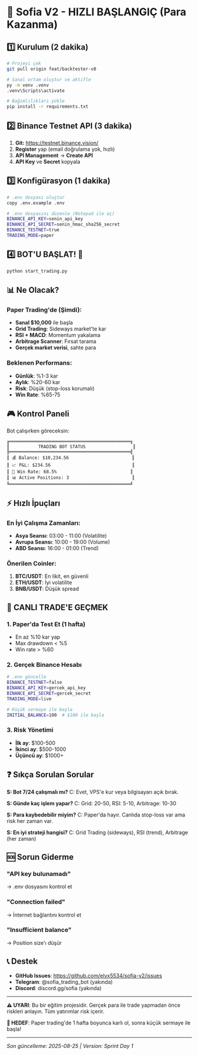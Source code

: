 # 🚀 Sofia V2 - HIZLI BAŞLANGIÇ (Para Kazanma)

## 1️⃣ Kurulum (2 dakika)
```bash
# Projeyi çek
git pull origin feat/backtester-v0

# Sanal ortam oluştur ve aktifle
py -m venv .venv
.venv\Scripts\activate

# Bağımlılıkları yükle
pip install -r requirements.txt
```

## 2️⃣ Binance Testnet API (3 dakika)
1. **Git:** https://testnet.binance.vision/
2. **Register** yap (email doğrulama yok, hızlı)
3. **API Management** → **Create API**
4. **API Key** ve **Secret** kopyala

## 3️⃣ Konfigürasyon (1 dakika)
```bash
# .env dosyası oluştur
copy .env.example .env

# .env dosyasını düzenle (Notepad ile aç)
BINANCE_API_KEY=senin_api_key
BINANCE_API_SECRET=senin_hmac_sha256_secret
BINANCE_TESTNET=true
TRADING_MODE=paper
```

## 4️⃣ BOT'U BAŞLAT! 🎯
```bash
python start_trading.py
```

## 📊 Ne Olacak?

### Paper Trading'de (Şimdi):
- **Sanal $10,000** ile başla
- **Grid Trading**: Sideways market'te kar
- **RSI + MACD**: Momentum yakalama
- **Arbitrage Scanner**: Fırsat tarama
- **Gerçek market verisi**, sahte para

### Beklenen Performans:
- **Günlük**: %1-3 kar
- **Aylık**: %20-60 kar
- **Risk**: Düşük (stop-loss korumalı)
- **Win Rate**: %65-75

## 🎮 Kontrol Paneli

Bot çalışırken göreceksin:
```
╔══════════════════════════════════════════════╗
║           TRADING BOT STATUS                  ║
╠══════════════════════════════════════════════╣
║ 💰 Balance: $10,234.56                        ║
║ 📈 P&L: $234.56                               ║
║ 🎯 Win Rate: 68.5%                            ║
║ 📊 Active Positions: 3                        ║
╚══════════════════════════════════════════════╝
```

## ⚡ Hızlı İpuçları

### En İyi Çalışma Zamanları:
- **Asya Seansı**: 03:00 - 11:00 (Volatilite)
- **Avrupa Seansı**: 10:00 - 19:00 (Volume)
- **ABD Seansı**: 16:00 - 01:00 (Trend)

### Önerilen Coinler:
1. **BTC/USDT**: En likit, en güvenli
2. **ETH/USDT**: İyi volatilite
3. **BNB/USDT**: Düşük spread

## 🔴 CANLI TRADE'E GEÇMEK

### 1. Paper'da Test Et (1 hafta)
- En az %10 kar yap
- Max drawdown < %5
- Win rate > %60

### 2. Gerçek Binance Hesabı
```bash
# .env güncelle
BINANCE_TESTNET=false
BINANCE_API_KEY=gercek_api_key
BINANCE_API_SECRET=gercek_secret
TRADING_MODE=live

# Küçük sermaye ile başla
INITIAL_BALANCE=100  # $100 ile başla
```

### 3. Risk Yönetimi
- **İlk ay**: $100-500
- **İkinci ay**: $500-1000
- **Üçüncü ay**: $1000+

## ❓ Sıkça Sorulan Sorular

**S: Bot 7/24 çalışmalı mı?**
C: Evet, VPS'e kur veya bilgisayarı açık bırak.

**S: Günde kaç işlem yapar?**
C: Grid: 20-50, RSI: 5-10, Arbitrage: 10-30

**S: Para kaybedebilir miyim?**
C: Paper'da hayır. Canlıda stop-loss var ama risk her zaman var.

**S: En iyi strateji hangisi?**
C: Grid Trading (sideways), RSI (trend), Arbitrage (her zaman)

## 🆘 Sorun Giderme

### "API key bulunamadı"
→ .env dosyasını kontrol et

### "Connection failed"
→ İnternet bağlantını kontrol et

### "Insufficient balance"
→ Position size'ı düşür

## 📞 Destek

- **GitHub Issues**: https://github.com/elyx5534/sofia-v2/issues
- **Telegram**: @sofia_trading_bot (yakında)
- **Discord**: discord.gg/sofia (yakında)

---

**⚠️ UYARI**: Bu bir eğitim projesidir. Gerçek para ile trade yapmadan önce riskleri anlayın. Tüm yatırımlar risk içerir.

**🎯 HEDEF**: Paper trading'de 1 hafta boyunca karlı ol, sonra küçük sermaye ile başla!

---

*Son güncelleme: 2025-08-25 | Version: Sprint Day 1*